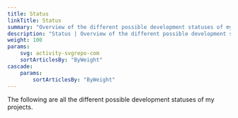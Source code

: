```yaml
---
title: Status
linkTitle: Status
summary: "Overview of the different possible development statuses of my projects."
description: "Status | Overview of the different possible development statuses of my projects."
weight: 100
params:
    svg: activity-svgrepo-com
    sortArticlesBy: "ByWeight"
cascade:
    params:
        sortArticlesBy: "ByWeight"
---
```


The following are all the different possible development statuses of my projects.